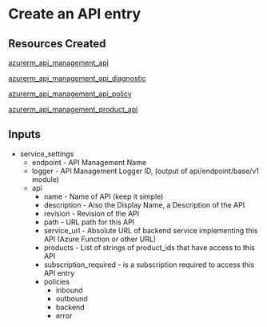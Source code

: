 # Create an API entry

## Resources Created 
[azurerm_api_management_api](https://registry.terraform.io/providers/hashicorp/azurerm/latest/docs/resources/api_management_api)

[azurerm_api_management_api_diagnostic](https://registry.terraform.io/providers/hashicorp/azurerm/latest/docs/resources/api_management)

[azurerm_api_management_api_policy](https://registry.terraform.io/providers/hashicorp/azurerm/latest/docs/resources/api_management_api_policy)

[azurerm_api_management_product_api](https://registry.terraform.io/providers/hashicorp/azurerm/latest/docs/resources/api_management_product_api)

## Inputs

- service_settings
  - endpoint -  API Management Name 
  - logger - API Management Logger ID, (output of api/endpoint/base/v1 module)
  - api 
    - name - Name of API (keep it simple)
    - description - Also the Display Name, a Description of the API
    - revision - Revision of the API 
    - path - URL path for this API
    - service_url - Absolute URL of backend service implementing this API (Azure Function or other URL)
    - products - List of strings of product_ids that have access to this API
    - subscription_required - is a subscription required to access this API entry
    - policies
      - inbound
      - outbound
      - backend
      - error


